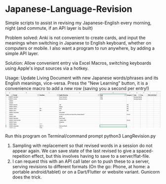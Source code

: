 # Japanese-Language-Revision
Simple scripts to assist in revising my Japanese-English every morning, night (and commute, if an API layer is built)

Problem solved: Anki is not convenient to create cards, and input the meanings when switching in Japanese to English keyboard, whether on computers or mobile. I also want a program to run anywhere, by adding a simple API layer.

Solution: Allow convenient entry via Excel Macros, switching keyboards using Apple's input sources via a hotkey.


Usage:
Update Living Document with new Japanese words/phrases and its English meanings, vice-versa.
	Press the "New Learning" button, it is a convenience macro to add a new row (saving you a second per entry!)
<img
src="https://github.com/ThomThio/Japanese-Language-Revision/blob/master/Living%20Document%20Example.png"
raw=true
alt="Example"
/>

Run this program on Terminal/command prompt
	python3 LangRevision.py


1. Sampling with replacement so that revised words in a session do not appear again. We can save state of the last revised to give a spaced-repeition effect, but this involves having to save to a server/flat-file.
2. I can request this with an API call later on to push these to a server, serving revisions to different formats (On the go: Phone, at home: a portable android/tablet) or on a Dart/Flutter or website variant. Gunicorn does the trick.
